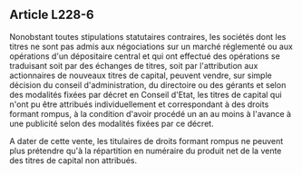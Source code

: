 Article L228-6
----
Nonobstant toutes stipulations statutaires contraires, les sociétés dont les
titres ne sont pas admis aux négociations sur un marché réglementé ou aux
opérations d'un dépositaire central et qui ont effectué des opérations se
traduisant soit par des échanges de titres, soit par l'attribution aux
actionnaires de nouveaux titres de capital, peuvent vendre, sur simple décision
du conseil d'administration, du directoire ou des gérants et selon des modalités
fixées par décret en Conseil d'Etat, les titres de capital qui n'ont pu être
attribués individuellement et correspondant à des droits formant rompus, à la
condition d'avoir procédé un an au moins à l'avance à une publicité selon des
modalités fixées par ce décret.

A dater de cette vente, les titulaires de droits formant rompus ne peuvent plus
prétendre qu'à la répartition en numéraire du produit net de la vente des titres
de capital non attribués.
